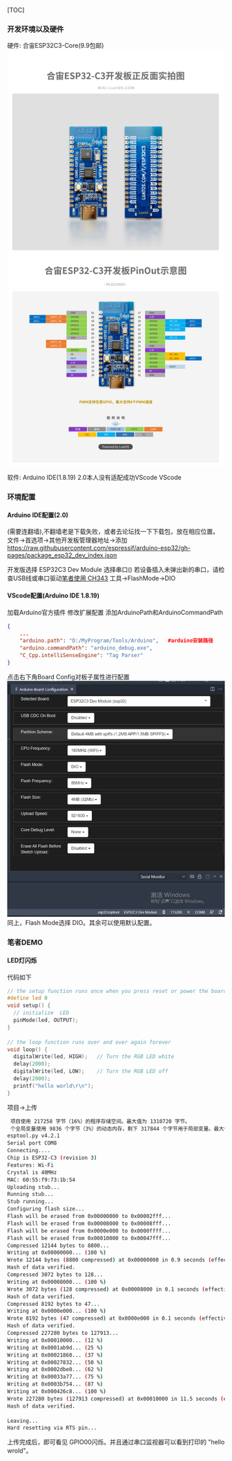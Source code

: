 [TOC]

### 开发环境以及硬件
硬件:
合宙ESP32C3-Core(9.9包邮)
![](./ESP32C3-Core.png)

软件:
Arduino IDE(1.8.19)  2.0本人没有适配成功VScode
VScode


### 环境配置
#### Arduino IDE配置(2.0)
(需要连翻墙),不翻墙老是下载失败，或者去论坛找一下下载包，放在相应位置。
文件->首选项->其他开发板管理器地址->添加
https://raw.githubusercontent.com/espressif/arduino-esp32/gh-pages/package_esp32_dev_index.json

开发版选择 ESP32C3 Dev Module
选择串口()   若设备插入未弹出新的串口，请检查USB线或串口驱动[笔者使用 CH343](https://www.wch.cn/downloads/CH343SER_EXE.html)
工具->FlashMode->DIO


#### VScode配置(Arduino IDE 1.8.19)
加载Arduino官方插件
修改扩展配置
添加ArduinoPath和ArduinoCommandPath
```json
{
	...
    "arduino.path": "D:/MyProgram/Tools/Arduino",	#arduino安装路径
    "arduino.commandPath": "arduino_debug.exe",
    "C_Cpp.intelliSenseEngine": "Tag Parser"
}
```
点击右下角Board Config对板子属性进行配置
![](VSCode.PNG)
同上，Flash Mode选择 DIO。其余可以使用默认配置。

### 笔者DEMO
#### LED灯闪烁
代码如下
```c
// the setup function runs once when you press reset or power the board
#define led 0
void setup() {
  // initialize  LED
  pinMode(led, OUTPUT);
}

// the loop function runs over and over again forever
void loop() {
  digitalWrite(led, HIGH);   // Turn the RGB LED white
  delay(2000);
  digitalWrite(led, LOW);    // Turn the RGB LED off
  delay(2000);
  printf("hello world\r\n");
}
```
项目->上传
```bash
 项目使用 217258 字节（16%）的程序存储空间。最大值为 1310720 字节。
 个全局变量使用 9836 个字节（3%）的动态内存，剩下 317844 个字节用于局部变量。最大值为 327680 字节。
esptool.py v4.2.1
Serial port COM8
Connecting....
Chip is ESP32-C3 (revision 3)
Features: Wi-Fi
Crystal is 40MHz
MAC: 60:55:f9:73:1b:54
Uploading stub...
Running stub...
Stub running...
Configuring flash size...
Flash will be erased from 0x00000000 to 0x00002fff...
Flash will be erased from 0x00008000 to 0x00008fff...
Flash will be erased from 0x0000e000 to 0x0000ffff...
Flash will be erased from 0x00010000 to 0x00047fff...
Compressed 12144 bytes to 8800...
Writing at 0x00000000... (100 %)
Wrote 12144 bytes (8800 compressed) at 0x00000000 in 0.9 seconds (effective 104.5 kbit/s)...
Hash of data verified.
Compressed 3072 bytes to 128...
Writing at 0x00008000... (100 %)
Wrote 3072 bytes (128 compressed) at 0x00008000 in 0.1 seconds (effective 439.6 kbit/s)...
Hash of data verified.
Compressed 8192 bytes to 47...
Writing at 0x0000e000... (100 %)
Wrote 8192 bytes (47 compressed) at 0x0000e000 in 0.1 seconds (effective 659.5 kbit/s)...
Hash of data verified.
Compressed 227280 bytes to 127913...
Writing at 0x00010000... (12 %)
Writing at 0x0001ab9d... (25 %)
Writing at 0x00021860... (37 %)
Writing at 0x00027832... (50 %)
Writing at 0x0002dbe0... (62 %)
Writing at 0x00033a77... (75 %)
Writing at 0x0003b754... (87 %)
Writing at 0x000426c8... (100 %)
Wrote 227280 bytes (127913 compressed) at 0x00010000 in 11.5 seconds (effective 157.6 kbit/s)...
Hash of data verified.

Leaving...
Hard resetting via RTS pin...
```
上传完成后，即可看见 GPIO00闪烁。并且通过串口监视器可以看到打印的 "hello wrold"。








